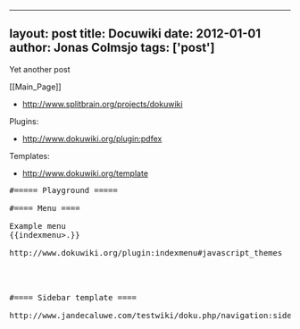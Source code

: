 
---
layout: post
title: Docuwiki
date: 2012-01-01
author: Jonas Colmsjo
tags: ['post']
---

Yet another post





[[Main_Page]]


* http://www.splitbrain.org/projects/dokuwiki


Plugins:
* http://www.dokuwiki.org/plugin:pdfex

Templates:
* http://www.dokuwiki.org/template

<pre>
#===== Playground =====

#==== Menu ====

Example menu
{{indexmenu>.}}

http://www.dokuwiki.org/plugin:indexmenu#javascript_themes




#==== Sidebar template ====

http://www.jandecaluwe.com/testwiki/doku.php/navigation:sidebar_install

</pre>
